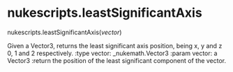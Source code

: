 # nukescripts.leastSignificantAxis
nukescripts.leastSignificantAxis(_vector_)

Given a Vector3, returns the least significant axis position, being x, y and z 0, 1 and 2 respectively. :type vector: _nukemath.Vector3 :param vector: a Vector3 :return the position of the least significant component of the vector.